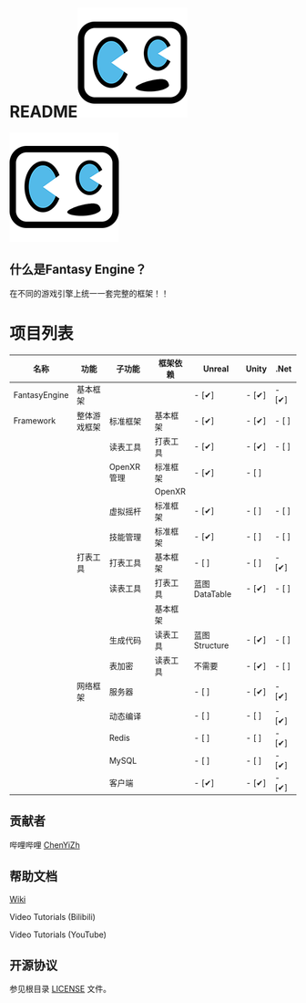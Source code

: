 # README[![Fantasy Engine](Logo.png)](http://www.chenyizh.cn)
[![Fantasy Engine](Logo.png)](http://www.chenyizh.cn)

## 什么是Fantasy Engine？
在不同的游戏引擎上统一一套完整的框架！！



# 项目列表
| 名称 | 功能 | 子功能 | 框架依赖 | Unreal | Unity | .Net |
| --- | --- | --- | --- | --- | --- | --- |
| FantasyEngine | 基本框架 |  | | - [✔]  | - [✔]  | - [✔]  |
| Framework | 整体游戏框架 | 标准框架 | 基本框架 | - [✔]  | - [✔]  | - [ ]  |
| | | 读表工具 | 打表工具 | - [✔]  | - [✔]  | - [ ]  |
| | | OpenXR管理 | 标准框架 | - [✔]  | - [ ]  | |
| | |  | OpenXR | | | |
| | | 虚拟摇杆 | 标准框架 | - [✔]  | - [ ]  | - [ ]  |
| | | 技能管理 | 标准框架 | - [✔]  | - [ ]  | - [ ]  |
| | 打表工具 | 打表工具 | 基本框架 | - [ ]  | - [ ]  | - [✔]  |
| | | 读表工具 | 打表工具 | 蓝图DataTable | - [✔]  | - [ ]  |
| | | | 基本框架 | | | |
| | | 生成代码 | 读表工具 | 蓝图Structure | - [✔]  | - [ ]  |
| | | 表加密 | 读表工具 | 不需要 | - [✔]  | - [ ]  |
| | 网络框架 | 服务器 |  | - [ ]  | - [✔]  | - [✔]  |
| | | 动态编译 |  | - [ ]  | - [ ]  | - [✔]  |
| | | Redis |  | - [ ]  | - [ ]  | - [✔]  |
| | | MySQL |  | - [ ]  | - [ ]  | - [✔]  |
| | | 客户端 |  | - [✔]  | - [✔]  | - [✔]  |




## 贡献者
哔哩哔哩 [ChenYiZh](https://space.bilibili.com/9308172)



## 帮助文档
[Wiki](../../wikis/Home)

Video Tutorials (Bilibili)

Video Tutorials (YouTube)



## 开源协议
参见根目录 [LICENSE](LICENSE) 文件。
